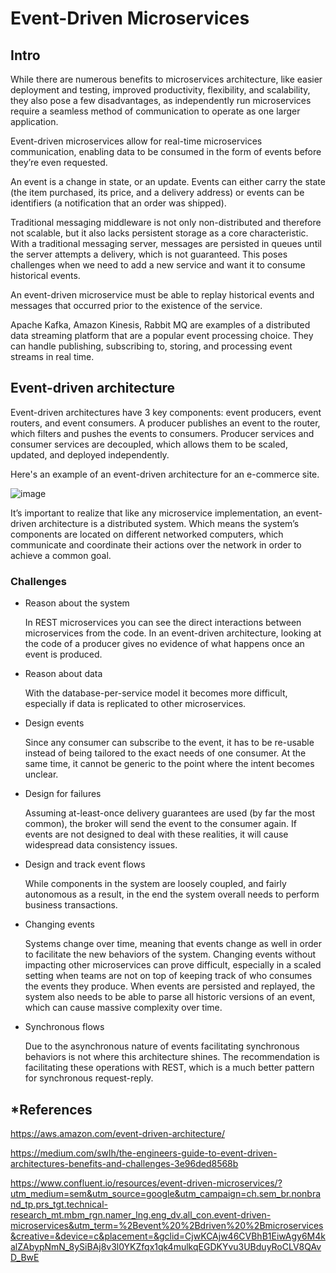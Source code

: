 # Event-Driven Microservices

## Intro
While there are numerous benefits to microservices architecture, like easier deployment and testing, improved productivity, flexibility, and scalability, they also pose a few disadvantages, as independently run microservices require a seamless method of communication to operate as one larger application.

Event-driven microservices allow for real-time microservices communication, enabling data to be consumed in the form of events before they’re even requested.

An event is a change in state, or an update. Events can either carry the state (the item purchased, its price, and a delivery address) or events can be identifiers (a notification that an order was shipped).

Traditional messaging middleware is not only non-distributed and therefore not scalable, but it also
lacks persistent storage as a core characteristic. With a traditional messaging server, messages are
persisted in queues until the server attempts a delivery, which is not guaranteed. This poses challenges
when we need to add a new service and want it to consume historical events.

An event-driven microservice must be able to replay historical events and messages that occurred prior to the existence of the service.

Apache Kafka, Amazon Kinesis, Rabbit MQ are examples of a distributed data streaming platform that are a popular event processing choice. They can handle publishing, subscribing to, storing, and processing event streams in real time. 

## Event-driven architecture

Event-driven architectures have 3 key components: event producers, event routers, and event consumers. A producer publishes an event to the router, which filters and pushes the events to consumers. Producer services and consumer services are decoupled, which allows them to be scaled, updated, and deployed independently.

Here's an example of an event-driven architecture for an e-commerce site.

![image](https://user-images.githubusercontent.com/47337188/175828059-329fbf59-d630-4719-b33f-9b0e1c2a2429.png)

It’s important to realize that like any microservice implementation, an event-driven architecture is a distributed system. Which means the system’s components are located on different networked computers, which communicate and coordinate their actions over the network in order to achieve a common goal.

### Challenges

- Reason about the system

  In REST microservices you can see the direct interactions between microservices from the code. In an event-driven architecture, looking at the code of a producer gives no evidence of what happens once an event is produced.
- Reason about data

  With the database-per-service model it becomes more difficult, especially if data is replicated to other microservices.
- Design events

  Since any consumer can subscribe to the event, it has to be re-usable instead of being tailored to the exact needs of one consumer. At the same time, it cannot be generic to the point where the intent becomes unclear.
- Design for failures

  Assuming at-least-once delivery guarantees are used (by far the most common), the broker will send the event to the consumer again. If events are not designed to deal with these realities, it will cause widespread data consistency issues.
- Design and track event flows

  While components in the system are loosely coupled, and fairly autonomous as a result, in the end the system overall needs to perform business transactions.
- Changing events

  Systems change over time, meaning that events change as well in order to facilitate the new behaviors of the system. Changing events without impacting other microservices can prove difficult, especially in a scaled setting when teams are not on top of keeping track of who consumes the events they produce. When events are persisted and replayed, the system also needs to be able to parse all historic versions of an event, which can cause massive complexity over time.
- Synchronous flows

  Due to the asynchronous nature of events facilitating synchronous behaviors is not where this architecture shines. The recommendation is facilitating these operations with REST, which is a much better pattern for synchronous request-reply.
  



## *References
https://aws.amazon.com/event-driven-architecture/

https://medium.com/swlh/the-engineers-guide-to-event-driven-architectures-benefits-and-challenges-3e96ded8568b

https://www.confluent.io/resources/event-driven-microservices/?utm_medium=sem&utm_source=google&utm_campaign=ch.sem_br.nonbrand_tp.prs_tgt.technical-research_mt.mbm_rgn.namer_lng.eng_dv.all_con.event-driven-microservices&utm_term=%2Bevent%20%2Bdriven%20%2Bmicroservices&creative=&device=c&placement=&gclid=CjwKCAjw46CVBhB1EiwAgy6M4kalZAbypNmN_8ySiBAj8v3l0YKZfqx1qk4mulkqEGDKYvu3UBduyRoCLV8QAvD_BwE
